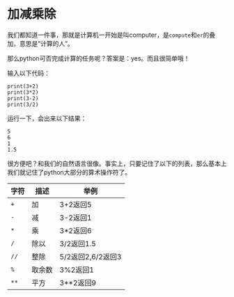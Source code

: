 # 加减乘除

我们都知道一件事，那就是计算机一开始是叫computer，是`compute`和`er`的叠加，意思是“计算的人”。

那么python可否完成计算的任务呢？答案是：yes。而且很简单哦！

输入以下代码：
```
print(3+2)
print(3*2)
print(3-2)
print(3/2)

```

运行一下，会出来以下结果：
```
5
6
1
1.5
```
很方便吧？和我们的自然语言很像。事实上，只要记住了以下的列表，那么基本上我们就记住了python大部分的算术操作符了。

|  字符|描述  |举例|
|---|----|---|
|`+`|加|3+2返回5|
|`-`|减|3-2返回1|
|`*`|乘|3*2返回6|
|`/`|除以|3/2返回1.5|
|`//`|整除|5/2返回2,6/2返回3|
|`%`|取余数|3%2返回1|
|`**`|平方|3**2返回9|


